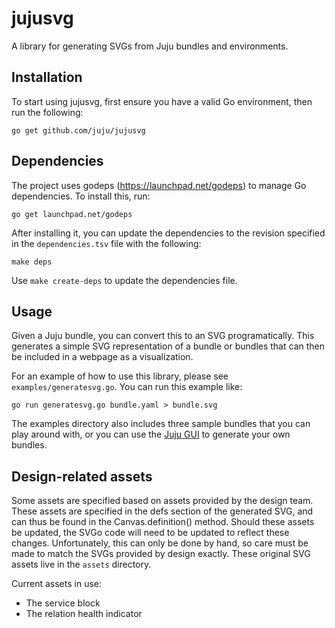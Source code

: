jujusvg
=======

A library for generating SVGs from Juju bundles and environments.

Installation
------------

To start using jujusvg, first ensure you have a valid Go environment, then run
the following:

    go get github.com/juju/jujusvg

Dependencies
------------

The project uses godeps (https://launchpad.net/godeps) to manage Go
dependencies. To install this, run:


    go get launchpad.net/godeps

After installing it, you can update the dependencies to the revision specified
in the `dependencies.tsv` file with the following:

    make deps

Use `make create-deps` to update the dependencies file.

Usage
-----

Given a Juju bundle, you can convert this to an SVG programatically.  This
generates a simple SVG representation of a bundle or bundles that can then be
included in a webpage as a visualization.

For an example of how to use this library, please see `examples/generatesvg.go`.
You can run this example like:

    go run generatesvg.go bundle.yaml > bundle.svg

The examples directory also includes three sample bundles that you can play
around with, or you can use the [Juju GUI](https://demo.jujucharms.com) to
generate your own bundles.

Design-related assets
---------------------

Some assets are specified based on assets provided by the design team. These
assets are specified in the defs section of the generated SVG, and can thus
be found in the Canvas.definition() method. Should these assets be updated,
the SVGo code will need to be updated to reflect these changes. Unfortunately,
this can only be done by hand, so care must be made to match the SVGs provided
by design exactly.  These original SVG assets live in the `assets` directory.

Current assets in use:

* The service block
* The relation health indicator
